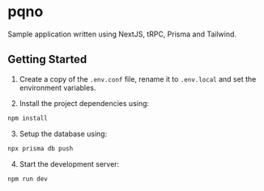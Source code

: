# pqno

Sample application written using NextJS, tRPC, Prisma and Tailwind.

## Getting Started

1. Create a copy of the `.env.conf` file, rename it to `.env.local`
and set the environment variables. 

2. Install the project dependencies using:

```bash
npm install
```

3. Setup the database using:

```bash
npx prisma db push
```

4. Start the development server:

```bash
npm run dev
```
